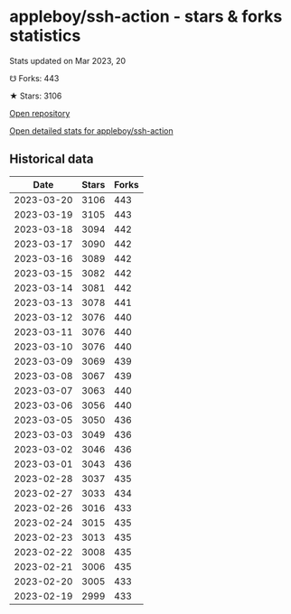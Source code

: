 # appleboy/ssh-action - stars & forks statistics

Stats updated on Mar 2023, 20

☋ Forks: 443

★ Stars: 3106

[Open repository](https://github.com/appleboy/ssh-action)

[Open detailed stats for appleboy/ssh-action](https://reviewgithub.com/rep/appleboy/ssh-action)

## Historical data
| Date | Stars | Forks |
|------|-------|-------|
| 2023-03-20 | 3106 | 443 | 
| 2023-03-19 | 3105 | 443 | 
| 2023-03-18 | 3094 | 442 | 
| 2023-03-17 | 3090 | 442 | 
| 2023-03-16 | 3089 | 442 | 
| 2023-03-15 | 3082 | 442 | 
| 2023-03-14 | 3081 | 442 | 
| 2023-03-13 | 3078 | 441 | 
| 2023-03-12 | 3076 | 440 | 
| 2023-03-11 | 3076 | 440 | 
| 2023-03-10 | 3076 | 440 | 
| 2023-03-09 | 3069 | 439 | 
| 2023-03-08 | 3067 | 439 | 
| 2023-03-07 | 3063 | 440 | 
| 2023-03-06 | 3056 | 440 | 
| 2023-03-05 | 3050 | 436 | 
| 2023-03-03 | 3049 | 436 | 
| 2023-03-02 | 3046 | 436 | 
| 2023-03-01 | 3043 | 436 | 
| 2023-02-28 | 3037 | 435 | 
| 2023-02-27 | 3033 | 434 | 
| 2023-02-26 | 3016 | 433 | 
| 2023-02-24 | 3015 | 435 | 
| 2023-02-23 | 3013 | 435 | 
| 2023-02-22 | 3008 | 435 | 
| 2023-02-21 | 3006 | 435 | 
| 2023-02-20 | 3005 | 433 | 
| 2023-02-19 | 2999 | 433 | 

